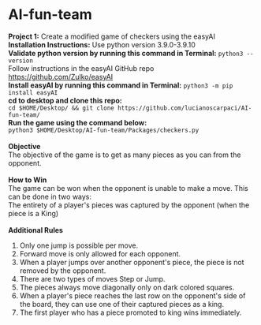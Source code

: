 # AI-fun-team
**Project 1:**
Create a modified game of checkers using the easyAI \
**Installation Instructions:**
Use python version 3.9.0-3.9.10 \
**Validate python version by running this command in Terminal:**
```python3 --version``` \
Follow instructions in the easyAI GitHub repo https://github.com/Zulko/easyAI \
**Install easyAI by running this command in Terminal:**
```python3 -m pip install easyAI``` \
**cd to desktop and clone this repo:** \
```cd $HOME/Desktop/ && git clone https://github.com/lucianoscarpaci/AI-fun-team/``` \
**Run the game using the command below:** \
```python3 $HOME/Desktop/AI-fun-team/Packages/checkers.py``` \
\
**Objective** \
The objective of the game is to get as many pieces as you can from the opponent. \
\
**How to Win** \
The game can be won when the opponent is unable to make a move. This can be done in two ways: \
The entirety of a player's pieces was captured by the opponent (when the piece is a King) \
\
**Additional Rules** 
  1. Only one jump is possible per move. 
  2. Forward move is only allowed for each opponent. 
  3. When a player jumps over another opponent's piece, the piece is not removed by the opponent. 
  4. There are two types of moves Step or Jump. 
  5. The pieces always move diagonally only on dark colored squares.
  6. When a player's piece reaches the last row on the opponent's side of the board, they can use one of their captured pieces as a king. 
  7. The first player who has a piece promoted to king wins immediately.





